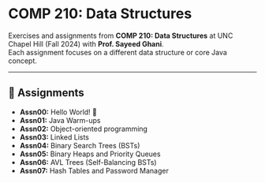 # COMP 210: Data Structures

Exercises and assignments from **COMP 210: Data Structures** at UNC Chapel Hill (Fall 2024) with **Prof. Sayeed Ghani**.  
Each assignment focuses on a different data structure or core Java concept.

---

## 📂 Assignments
- **Assn00:** Hello World! 👋
- **Assn01:** Java Warm-ups   
- **Assn02:** Object-oriented programming  
- **Assn03:** Linked Lists  
- **Assn04:** Binary Search Trees (BSTs)  
- **Assn05:** Binary Heaps and Priority Queues  
- **Assn06:** AVL Trees (Self-Balancing BSTs)  
- **Assn07:** Hash Tables and Password Manager
